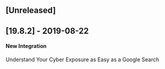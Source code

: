## [Unreleased]


## [19.8.2] - 2019-08-22
#### New Integration
Understand Your Cyber Exposure as Easy as a Google Search